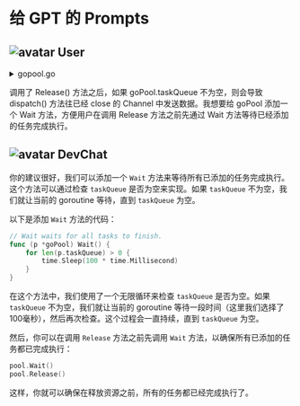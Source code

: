 # 给 GPT 的 Prompts

## ![avatar](../../assets/icons/avatar_user.svg) **User**

<details>
<summary>gopool.go</summary>
package gopool

import (
    "sync"
    "time"
)

// task represents a function that will be executed by a worker.
// It returns a result and an error.
type task func() (interface{}, error)

// goPool represents a pool of workers.
type goPool struct {
    workers    []*worker
    workerStack []int
    maxWorkers int
    // Set by WithMinWorkers(), used to adjust the number of workers. Default equals to maxWorkers.
    minWorkers int
    // tasks are added to this channel first, then dispatched to workers. Default buffer size is 1 million.
    taskQueue chan task
    // Set by WithRetryCount(), used to retry a task when it fails. Default is 0.
    retryCount int
    lock sync.Locker
    cond *sync.Cond
    // Set by WithTimeout(), used to set a timeout for a task. Default is 0, which means no timeout.
    timeout time.Duration
    // Set by WithResultCallback(), used to handle the result of a task. Default is nil.
    resultCallback func(interface{})
    // Set by WithErrorCallback(), used to handle the error of a task. Default is nil.
    errorCallback func(error)
    // adjustInterval is the interval to adjust the number of workers. Default is 1 second.
    adjustInterval time.Duration
}

// NewGoPool creates a new pool of workers.
func NewGoPool(maxWorkers int, opts ...Option) *goPool {
    pool := &goPool{
        maxWorkers: maxWorkers,
        // Set minWorkers to maxWorkers by default
        minWorkers: maxWorkers,
        workers:    make([]*worker, maxWorkers),
        workerStack: make([]int, maxWorkers),
        taskQueue: make(chan task, 1e6),
        retryCount: 0,
        lock: new(sync.Mutex),
        timeout: 0,
        adjustInterval: 1 * time.Second,
    }
    // Apply options
    for _, opt := range opts {
        opt(pool)
    }
    if pool.cond == nil {
        pool.cond = sync.NewCond(pool.lock)
    }
    // Create workers with the minimum number. Don't use pushWorker() here.
    for i := 0; i < pool.minWorkers; i++ {
        worker := newWorker()
        pool.workers[i] = worker
        pool.workerStack[i] = i
        worker.start(pool, i)
    }
    go pool.adjustWorkers()
    go pool.dispatch()
    return pool
}

// AddTask adds a task to the pool.
func (p *goPool) AddTask(t task) {
    p.taskQueue <- t
}

// Release stops all workers and releases resources.
func (p *goPool) Release() { 
    close(p.taskQueue)
    p.cond.L.Lock()
    for len(p.workerStack) != p.minWorkers {
        p.cond.Wait()
    }
    p.cond.L.Unlock()
    for _, worker := range p.workers {
        close(worker.taskQueue)
    }
    p.workers = nil
    p.workerStack = nil
}

func (p *goPool) popWorker() int {
    p.lock.Lock()
    workerIndex := p.workerStack[len(p.workerStack)-1]
    p.workerStack = p.workerStack[:len(p.workerStack)-1]
    p.lock.Unlock()
    return workerIndex
}

func (p *goPool) pushWorker(workerIndex int) {
    p.lock.Lock()
    p.workerStack = append(p.workerStack, workerIndex)
    p.lock.Unlock()
    p.cond.Signal()
}

// adjustWorkers adjusts the number of workers according to the number of tasks in the queue.
func (p *goPool) adjustWorkers() {
    ticker := time.NewTicker(p.adjustInterval)
    defer ticker.Stop()

    for range ticker.C {
        p.cond.L.Lock()
        if len(p.taskQueue) > len(p.workerStack)*3/4 && len(p.workerStack) < p.maxWorkers {
            // Double the number of workers until it reaches the maximum
            newWorkers := min(len(p.workerStack)*2, p.maxWorkers) - len(p.workerStack)
            for i := 0; i < newWorkers; i++ {
                worker := newWorker()
                p.workers = append(p.workers, worker)
                p.workerStack = append(p.workerStack, len(p.workers)-1)
                worker.start(p, len(p.workers)-1)
            }
        } else if len(p.taskQueue) == 0 && len(p.workerStack) > p.minWorkers {
            // Halve the number of workers until it reaches the minimum
            removeWorkers := max((len(p.workerStack)-p.minWorkers)/2, p.minWorkers)
            p.workers = p.workers[:len(p.workers)-removeWorkers]
            p.workerStack = p.workerStack[:len(p.workerStack)-removeWorkers]
        }
        p.cond.L.Unlock()
    }
}

// dispatch dispatches tasks to workers.
func (p *goPool) dispatch() {
    for t := range p.taskQueue {
        p.cond.L.Lock()
        for len(p.workerStack) == 0 {
            p.cond.Wait()
        }
        p.cond.L.Unlock()
        workerIndex := p.popWorker()
        p.workers[workerIndex].taskQueue <- t
    }
}

func min(a, b int) int {
    if a < b {
        return a
    }
    return b
}

func max(a, b int) int {
    if a > b {
        return a
    }
    return b
}
</details>

调用了 Release() 方法之后，如果 goPool.taskQueue 不为空，则会导致 dispatch() 方法往已经 close 的 Channel 中发送数据。我想要给 goPool 添加一个 Wait 方法，方便用户在调用 Release 方法之前先通过 Wait 方法等待已经添加的任务完成执行。

## ![avatar](../../assets/icons/avatar_devchat.svg) **DevChat**

你的建议很好，我们可以添加一个 `Wait` 方法来等待所有已添加的任务完成执行。这个方法可以通过检查 `taskQueue` 是否为空来实现。如果 `taskQueue` 不为空，我们就让当前的 goroutine 等待，直到 `taskQueue` 为空。

以下是添加 `Wait` 方法的代码：

```go path=./gopool.go
// Wait waits for all tasks to finish.
func (p *goPool) Wait() {
    for len(p.taskQueue) > 0 {
        time.Sleep(100 * time.Millisecond)
    }
}
```

在这个方法中，我们使用了一个无限循环来检查 `taskQueue` 是否为空。如果 `taskQueue` 不为空，我们就让当前的 goroutine 等待一段时间（这里我们选择了100毫秒），然后再次检查。这个过程会一直持续，直到 `taskQueue` 为空。

然后，你可以在调用 `Release` 方法之前先调用 `Wait` 方法，以确保所有已添加的任务都已完成执行：

```go
pool.Wait()
pool.Release()
```

这样，你就可以确保在释放资源之前，所有的任务都已经完成执行了。

